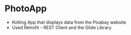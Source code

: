 # PhotoApp

* Kotling App that displays data from the Pixabay website
* Used Retrofit - REST Client and the Glide Library
